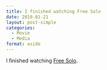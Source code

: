 ```yaml
---
title: I finished watching Free Solo
date: 2019-01-21
layout: post-simple
categories: 
  - Movie
  - Media
format: aside
---
```


I finished watching [Free Solo](https://m.imdb.com/title/tt7775622/?ref=m_nv_sr_1).